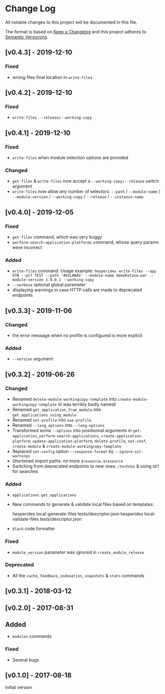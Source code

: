 # Change Log
All notable changes to this project will be documented in this file.

The format is based on [Keep a Changelog](http://keepachangelog.com/)
and this project adheres to [Semantic Versioning](http://semver.org/).


## [v0.4.3] - 2019-12-10
### Fixed
- wrong files final location in `write-files`

## [v0.4.2] - 2019-12-10
### Fixed
- `write-files --release/--working-copy`

## [v0.4.1] - 2019-12-10
### Fixed
- `write-files` when module selection options are provided

### Changed
- `get-files` & `write-files` now accept a `--working-copy/--release` switch argument
- `write-files` now allow any number of selectors: `--path` / `--module-name` / `--module-version` / `--working-copy` / `--release` / `--instance-name`

## [v0.4.0] - 2019-12-05
### Fixed
- `get-files` command, which was very buggy
- `perform-search-application-platforms` command, whose query params were incorrect

### Added
- `write-files` command.
Usage example: `hesperides write-files --app KTN --ptf TEST --path '#VSL#WAS' --module-name demoKatana-war --module-version 1.0.0.1 --working-copy`
- `--verbose` optional global parameter
- displaying warnings in case HTTP calls are made to deprecated endpoints


## [v0.3.3] - 2019-11-06
### Changed
- the error message when no profile is configured is more explicit

### Added
- `--version` argument


## [v0.3.2] - 2019-06-26
### Changed
- Renamed `delete-module-workingcopy-template` into `create-module-workingcopy-template` (it was terribly badly named)
- Renamed `get_application_from_module` into `get_applications_using_module`
- Renamed `set-profile` into `use-profile`
- Renamed `--long_options` into `--long-options`
- Transformed some `--options` into positionnal arguments in `get-application`, `perform-search-applications`,
`create-application-platform`, `update-application-platform`, `delete-profile`, `set-conf`, `create-module` & `create-module-workingcopy-template`
- Replaced `set-config` option `--response-format` by `--ignore-ssl-warnings`
- Shortened import paths: no more `$resource.$resource`
- Switching from deprecated endpoints to new ones: `/technos` & using `GET` for searches

### Added
- `applications.get_applications`
- New commands to generate & validate local files based on templates:

    hesperides local-generate-files tests/descriptor.json
    hesperides local-validate-files tests/descriptor.json

- `black` code formatter

### Fixed
- `module_version` parameter was ignored in `create_module_release`

### Deprecated
- All the `cache`, `feedback`, `indexation`, `snapshots` & `stats` commands


## [v0.3.1] - 2018-03-12


## [v0.2.0] - 2017-08-31
## Added
- `modules` commands

### Fixed
- Several bugs


## [v0.1.0] - 2017-08-18
Initial version
